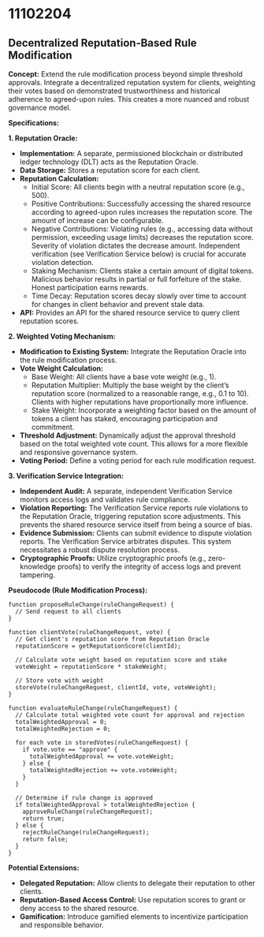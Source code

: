 # 11102204

## Decentralized Reputation-Based Rule Modification

**Concept:** Extend the rule modification process beyond simple threshold approvals. Integrate a decentralized reputation system for clients, weighting their votes based on demonstrated trustworthiness and historical adherence to agreed-upon rules. This creates a more nuanced and robust governance model.

**Specifications:**

**1. Reputation Oracle:**

*   **Implementation:** A separate, permissioned blockchain or distributed ledger technology (DLT) acts as the Reputation Oracle.
*   **Data Storage:** Stores a reputation score for each client.
*   **Reputation Calculation:**
    *   Initial Score: All clients begin with a neutral reputation score (e.g., 500).
    *   Positive Contributions: Successfully accessing the shared resource according to agreed-upon rules increases the reputation score. The amount of increase can be configurable.
    *   Negative Contributions: Violating rules (e.g., accessing data without permission, exceeding usage limits) decreases the reputation score. Severity of violation dictates the decrease amount.  Independent verification (see Verification Service below) is crucial for accurate violation detection.
    *   Staking Mechanism: Clients stake a certain amount of digital tokens.  Malicious behavior results in partial or full forfeiture of the stake.  Honest participation earns rewards.
    *   Time Decay:  Reputation scores decay slowly over time to account for changes in client behavior and prevent stale data.
*   **API:** Provides an API for the shared resource service to query client reputation scores.

**2. Weighted Voting Mechanism:**

*   **Modification to Existing System:**  Integrate the Reputation Oracle into the rule modification process.
*   **Vote Weight Calculation:**
    *   Base Weight: All clients have a base vote weight (e.g., 1).
    *   Reputation Multiplier: Multiply the base weight by the client’s reputation score (normalized to a reasonable range, e.g., 0.1 to 10). Clients with higher reputations have proportionally more influence.
    *   Stake Weight:  Incorporate a weighting factor based on the amount of tokens a client has staked, encouraging participation and commitment.
*   **Threshold Adjustment:** Dynamically adjust the approval threshold based on the total weighted vote count. This allows for a more flexible and responsive governance system.
*   **Voting Period:** Define a voting period for each rule modification request.

**3. Verification Service Integration:**

*   **Independent Audit:**  A separate, independent Verification Service monitors access logs and validates rule compliance.
*   **Violation Reporting:**  The Verification Service reports rule violations to the Reputation Oracle, triggering reputation score adjustments. This prevents the shared resource service itself from being a source of bias.
*   **Evidence Submission:** Clients can submit evidence to dispute violation reports. The Verification Service arbitrates disputes.  This system necessitates a robust dispute resolution process.
*   **Cryptographic Proofs:** Utilize cryptographic proofs (e.g., zero-knowledge proofs) to verify the integrity of access logs and prevent tampering.

**Pseudocode (Rule Modification Process):**

```
function proposeRuleChange(ruleChangeRequest) {
  // Send request to all clients
}

function clientVote(ruleChangeRequest, vote) {
  // Get client's reputation score from Reputation Oracle
  reputationScore = getReputationScore(clientId);

  // Calculate vote weight based on reputation score and stake
  voteWeight = reputationScore * stakeWeight;

  // Store vote with weight
  storeVote(ruleChangeRequest, clientId, vote, voteWeight);
}

function evaluateRuleChange(ruleChangeRequest) {
  // Calculate total weighted vote count for approval and rejection
  totalWeightedApproval = 0;
  totalWeightedRejection = 0;

  for each vote in storedVotes(ruleChangeRequest) {
    if vote.vote == "approve" {
      totalWeightedApproval += vote.voteWeight;
    } else {
      totalWeightedRejection += vote.voteWeight;
    }
  }

  // Determine if rule change is approved
  if totalWeightedApproval > totalWeightedRejection {
    approveRuleChange(ruleChangeRequest);
    return true;
  } else {
    rejectRuleChange(ruleChangeRequest);
    return false;
  }
}
```

**Potential Extensions:**

*   **Delegated Reputation:** Allow clients to delegate their reputation to other clients.
*   **Reputation-Based Access Control:** Use reputation scores to grant or deny access to the shared resource.
*   **Gamification:** Introduce gamified elements to incentivize participation and responsible behavior.